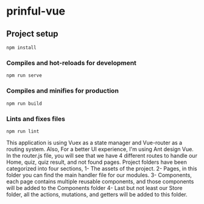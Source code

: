 # prinful-vue

## Project setup
```
npm install
```

### Compiles and hot-reloads for development
```
npm run serve
```

### Compiles and minifies for production
```
npm run build
```

### Lints and fixes files
```
npm run lint
```

This application is using Vuex as a state manager and Vue-router as a routing system.
Also, For a better UI experience, I'm using Ant design Vue.
In the router.js file, you will see that we have 4 different routes to handle our Home, quiz, quiz result, and not found pages. 
Project folders have been categorized into four sections, 
1- The assets of the project.
2- Pages, in this folder you can find the main handler file for our modules. 
3- Components, each page contains multiple reusable components, and those components will be added to the Components folder
4- Last but not least our Store folder, all the actions, mutations, and getters will be added to this folder.